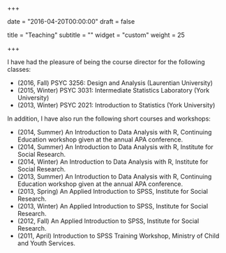 +++

date = "2016-04-20T00:00:00"
draft = false

title = "Teaching"
subtitle = ""
widget = "custom"
weight = 25

+++

I have had the pleasure of being the course director for the following classes:

- (2016, Fall) PSYC 3256: Design and Analysis (Laurentian University)
- (2015, Winter) PSYC 3031: Intermediate Statistics Laboratory (York University)
- (2013, Winter) PSYC 2021: Introduction to Statistics (York University)

In addition, I have also run the following short courses and workshops: 

* (2014, Summer) An Introduction to Data Analysis with R, Continuing Education workshop given at the annual APA conference.
* (2014, Summer) An Introduction to Data Analysis with R, Institute for Social Research.
* (2014, Winter) An Introduction to Data Analysis with R, Institute for Social Research.
* (2013, Summer) An Introduction to Data Analysis with R, Continuing Education workshop given at the annual APA conference.
* (2013, Spring) An Applied Introduction to SPSS, Institute for Social Research.
* (2013, Winter) An Applied Introduction to SPSS, Institute for Social Research.
* (2012, Fall) An Applied Introduction to SPSS, Institute for Social Research.
* (2011, April) Introduction to SPSS Training Workshop, Ministry of Child and Youth Services.